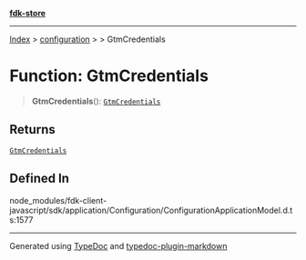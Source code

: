 [**fdk-store**](../../../README.md)
***

[Index](../../../API.md) > [configuration](../../README.md) > [<internal>](../README.md) > GtmCredentials

# Function: GtmCredentials

> **GtmCredentials**(): [`GtmCredentials`](../type-aliases/type-alias.GtmCredentials.md)

## Returns

[`GtmCredentials`](../type-aliases/type-alias.GtmCredentials.md)

## Defined In

node\_modules/fdk-client-javascript/sdk/application/Configuration/ConfigurationApplicationModel.d.ts:1577

***
Generated using [TypeDoc](https://typedoc.org/) and [typedoc-plugin-markdown](https://www.npmjs.com/package/typedoc-plugin-markdown)
